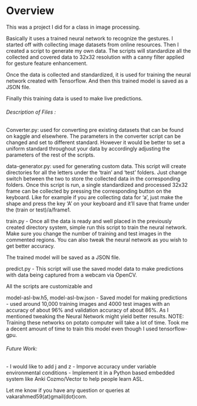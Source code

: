 <h1>Overview</h1>
This was a project I did for a class in image processing. 

Basically it uses a trained neural network to recognize the gestures. I started off with collecting image datasets from online resources. Then I created a script to generate my own data. The scripts will standardize all the collected and covered data to 32x32 resolution with a canny filter applied for gesture feature enhancement.

Once the data is collected and standardized, it is used for training the neural network created with Tensorflow. And then this trained model is saved as a JSON file.

Finally this training data is used to make live predictions.

<h6>Description of Files :</h6>

Converter.py:  used for converting pre existing datasets that can be found on kaggle and elsewhere. The parameters in the converter script can be changed and set to different standard. However it would be better to set a uniform standard throughout your data by accordingly adjusting the parameters of the rest of the scripts.

data-generator.py: used for generating custom data. This script will create directories for all the letters under the ‘train’ and ‘test’ folders. Just change switch between the two to store the collected data in the corresponding folders.
Once this script is run, a single standardized and processed 32x32 frame can be collected by pressing the corresponding button on the keyboard. Like for example if you are collecting data for ‘a’, just make the shape and press the key ‘A’ on your keyboard and it’ll save that frame under the (train or test)/a/frame1.

train.py -  Once all the data is ready and well placed in the previously created directory system, simple run this script to train the neural network. Make sure you change the number of training and test images in the commented regions. You can also tweak the neural network as you wish to get better accuracy.

The trained model will be saved as a JSON file.

predict.py -  This script will use the saved model data to make predictions with data being captured from a webcam via OpenCV. 

All the scripts are customizable and 

model-asl-bw.h5, model-asl-bw.json - Saved model for making predictions - used around 10,000 training images and 4000 test images with an accuracy of about 96% and validation accuracy of about 86%.
As I mentioned tweaking the Neural Network might yield better results.
NOTE:  Training these networks on potato computer will take a lot of time. Took me a decent amount of time to train this model even though I used tensorflow-gpu.

<h6>Future Work:</h6>
- I would like to add j and z
- Imporve accuracy under variable environmental conditions
- Implement it in a Python based embedded system like Anki Cozmo/Vector to help people learn ASL.

Let me know if you have any question or queries at vakarahmed59(at)gmail(dot)com.

